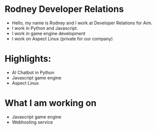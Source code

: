 # Rodney Developer Relations
- Hello, my name is Rodney and I work at Developer Relations for Aim.
- I work in Python and Javascript.
- I work in game engine development
- I work on Aspect Linux (private for our company)

# Highlights:
- AI Chatbot in Python
- Javascript game engine
- Aspect Linux

# What I am working on
- Javascript game engine
- Webhosting service
